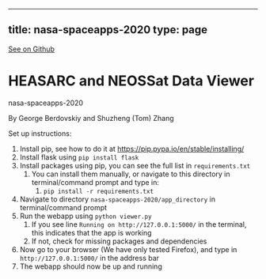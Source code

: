 
---
title: nasa-spaceapps-2020
type: page
---

[See on Github](https://github.com/jakeroggenbuck/nasa-spaceapps-2020/)

# HEASARC and NEOSSat Data Viewer

nasa-spaceapps-2020

By George Berdovskiy and Shuzheng (Tom) Zhang

Set up instructions:
1. Install pip, see how to do it at https://pip.pypa.io/en/stable/installing/
2. Install flask using `pip install flask`
3. Install packages using pip, you can see the full list in `requirements.txt`
    1. You can install them manually, or navigate to this directory in terminal/command prompt and type in:
        1. `pip install -r requirements.txt`
4. Navigate to directory `nasa-spaceapps-2020/app_directory` in terminal/command prompt
5. Run the webapp using `python viewer.py`
    1. If you see line `Running on http://127.0.0.1:5000/` in the terminal, this indicates that the app is working
    2. If not, check for missing packages and dependencies
6. Now go to your browser (We have only tested Firefox), and type in `http://127.0.0.1:5000/` in the address bar
7. The webapp should now be up and running